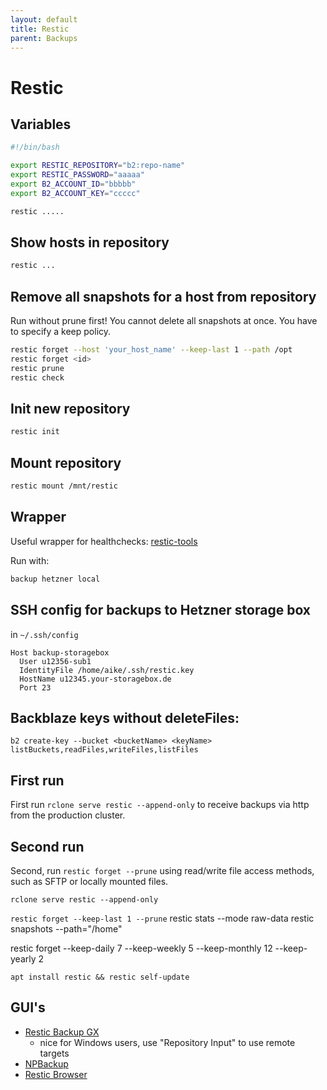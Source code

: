 ```yaml
---
layout: default
title: Restic
parent: Backups
---
```


# Restic

## Variables

```bash
#!/bin/bash

export RESTIC_REPOSITORY="b2:repo-name"
export RESTIC_PASSWORD="aaaaa"
export B2_ACCOUNT_ID="bbbbb"
export B2_ACCOUNT_KEY="ccccc"

restic .....
```

## Show hosts in repository

```bash
restic ...
```

## Remove all snapshots for a host from repository

Run without prune first! You cannot delete all snapshots at once. You have to specify a keep policy.

```bash
restic forget --host 'your_host_name' --keep-last 1 --path /opt
restic forget <id>
restic prune
restic check
```

## Init new repository

```bash
restic init
```

## Mount repository

```bash
restic mount /mnt/restic
```

## Wrapper

Useful wrapper for healthchecks: [restic-tools](https://github.com/binarybucks/restic-tools)

Run with:

```bash
backup hetzner local
```

## SSH config for backups to Hetzner storage box

in `~/.ssh/config`

```
Host backup-storagebox
  User u12356-sub1
  IdentityFile /home/aike/.ssh/restic.key
  HostName u12345.your-storagebox.de
  Port 23
```

## Backblaze keys without deleteFiles:

`b2 create-key --bucket <bucketName> <keyName> listBuckets,readFiles,writeFiles,listFiles`


## First run
First run `rclone serve restic --append-only` to receive backups via http from the production cluster.

## Second run
Second, run `restic forget --prune` using read/write file access methods, such as SFTP or locally mounted files.

`rclone serve restic --append-only`

`restic forget --keep-last 1 --prune`
restic stats --mode raw-data
restic snapshots --path="/home"

restic forget --keep-daily 7 --keep-weekly 5 --keep-monthly 12 --keep-yearly 2

`apt install restic && restic self-update`



## GUI's
* [Restic Backup GX](https://gitlab.com/stormking/resticguigx/-/blob/master/README.md)
	* nice for Windows users, use "Repository Input" to use remote targets
* [NPBackup](https://github.com/netinvent/npbackup)
* [Restic Browser](https://github.com/emuell/restic-browser)

